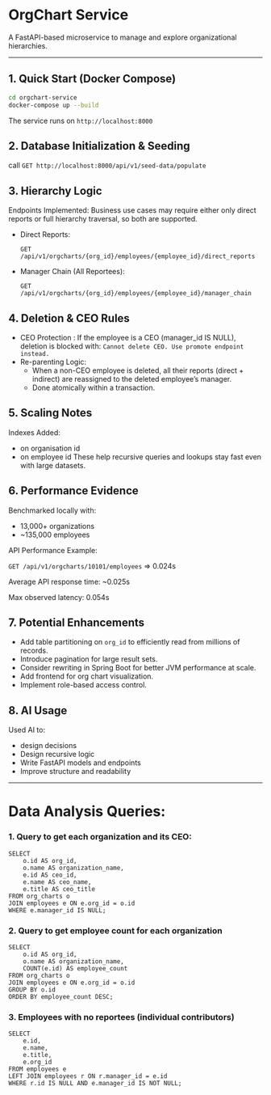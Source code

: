 # OrgChart Service

A FastAPI-based microservice to manage and explore organizational hierarchies.

---

## 1. Quick Start (Docker Compose)

```bash
cd orgchart-service
docker-compose up --build
```
The service runs on `http://localhost:8000`

## 2. Database Initialization & Seeding

call `GET http://localhost:8000/api/v1/seed-data/populate`


## 3. Hierarchy Logic
Endpoints Implemented:
Business use cases may require either only direct reports or full hierarchy traversal, so both are supported.


- Direct Reports: 
  
   `GET /api/v1/orgcharts/{org_id}/employees/{employee_id}/direct_reports`
  
- Manager Chain (All Reportees):
  
    `GET /api/v1/orgcharts/{org_id}/employees/{employee_id}/manager_chain`
  
## 4. Deletion & CEO Rules
- CEO Protection : If the employee is a CEO (manager_id IS NULL), deletion is blocked with:
`Cannot delete CEO. Use promote endpoint instead.`
- Re-parenting Logic:
    - When a non-CEO employee is deleted, all their reports (direct + indirect) are reassigned to the deleted employee’s manager.
    - Done atomically within a transaction.
    

## 5. Scaling Notes
Indexes Added:
- on organisation id
- on employee id
These help recursive queries and lookups stay fast even with large datasets.

## 6. Performance Evidence
Benchmarked locally with:
- 13,000+ organizations
- ~135,000 employees

API Performance Example:

`GET /api/v1/orgcharts/10101/employees` => 0.024s

Average API response time: ~0.025s

Max observed latency: 0.054s


## 7. Potential Enhancements
- Add table partitioning on `org_id` to efficiently read from millions of records.
- Introduce pagination for large result sets.
- Consider rewriting in Spring Boot for better JVM performance at scale.
- Add frontend for org chart visualization.
- Implement role-based access control.

## 8. AI Usage

Used AI to:

- design decisions
- Design recursive logic
- Write FastAPI models and endpoints
- Improve structure and readability

---

# Data Analysis Queries:

### 1. Query to get each organization and its CEO:

```
SELECT 
    o.id AS org_id,
    o.name AS organization_name,
    e.id AS ceo_id,
    e.name AS ceo_name,
    e.title AS ceo_title
FROM org_charts o
JOIN employees e ON e.org_id = o.id
WHERE e.manager_id IS NULL;

```

### 2. Query to get employee count for each organization

```
SELECT 
    o.id AS org_id,
    o.name AS organization_name,
    COUNT(e.id) AS employee_count
FROM org_charts o
JOIN employees e ON e.org_id = o.id
GROUP BY o.id
ORDER BY employee_count DESC;
```

### 3. Employees with no reportees (individual contributors)
```
SELECT 
    e.id,
    e.name,
    e.title,
    e.org_id
FROM employees e
LEFT JOIN employees r ON r.manager_id = e.id
WHERE r.id IS NULL AND e.manager_id IS NOT NULL;
```
